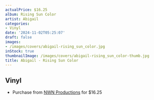 ```yaml
---
actualPrice: $16.25
album: Rising Sun Color
artist: Abigail
categories:
- Vinyl
date: '2024-11-02T05:25:07'
draft: false
images:
- /images/covers/abigail-rising_sun_color.jpg
inStock: true
thumbnailImage: /images/covers/abigail-rising_sun_color-thumb.jpg
title: Abigail - Rising Sun Color
---
```


## Vinyl
* Purchase from [NWN Productions](http://shop.nwnprod.com/index.php?route=product/product&path=75&product_id=54704&sort=pd.name&order=ASC) for $16.25
